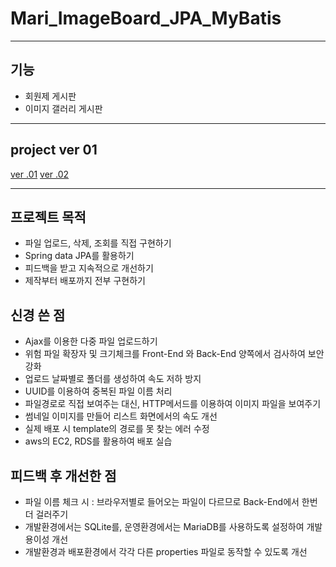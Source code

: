 # Mari_ImageBoard_JPA_MyBatis
***
## 기능
- 회원제 게시판
- 이미지 갤러리 게시판
***
## project ver 01
[ver .01](https://https://github.com/MARI2020201101/Mari_Community_Board)
[ver .02](https://github.com/MARI2020201101/Mari_Board_JPA_MyBatis)
***
## 프로젝트 목적
- 파일 업로드, 삭제, 조회를 직접 구현하기 
- Spring data JPA를 활용하기
- 피드백을 받고 지속적으로 개선하기
- 제작부터 배포까지 전부 구현하기
## 신경 쓴 점
- Ajax를 이용한 다중 파일 업로드하기
- 위험 파일 확장자 및 크기체크를 Front-End 와 Back-End 양쪽에서 검사하여 보안 강화
- 업로드 날짜별로 폴더를 생성하여 속도 저하 방지
- UUID를 이용하여 중복된 파일 이름 처리
- 파일경로로 직접 보여주는 대신, HTTP메서드를 이용하여 이미지 파일을 보여주기
- 썸네일 이미지를 만들어 리스트 화면에서의 속도 개선
- 실제 배포 시 template의 경로를 못 찾는 에러 수정
- aws의 EC2, RDS를 활용하여 배포 실습
## 피드백 후 개선한 점
- 파일 이름 체크 시 : 브라우저별로 들어오는 파일이 다르므로 Back-End에서 한번 더 걸러주기
- 개발환경에서는 SQLite를, 운영환경에서는 MariaDB를 사용하도록 설정하여 개발 용이성 개선
- 개발환경과 배포환경에서 각각 다른 properties 파일로 동작할 수 있도록 개선
